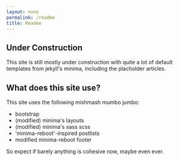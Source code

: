 ```yaml
---
layout: none
permalink: /readme
title: Readme
---
```


## Under Construction

This site is still mostly under construction with quite a lot of default templates from jekyll's minima, including
the placholder articles.

## What does this site use?

This site uses the following mishmash mumbo jumbo:

- bootstrap
- (modified) minima's layouts
- (modified) minima's sass scss
- 'minima-reboot'-inspired postlists
- modified minima-reboot footer

So expect if barely anything is cohesive now, maybe even ever.
